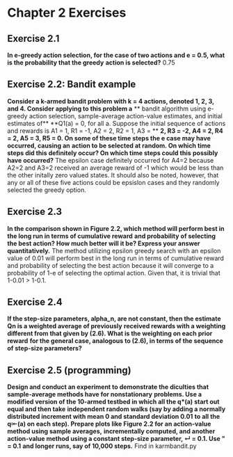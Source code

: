 # Chapter 2 Exercises
## Exercise 2.1
**In e-greedy action selection, for the case of two actions and e = 0.5, what is the probability that the greedy**
**action is selected?**
0.75

## Exercise 2.2: Bandit example
**Consider a k-armed bandit problem with k = 4 actions, denoted 1, 2, 3, and 4. Consider applying to this problem a**
** bandit algorithm using e-greedy action selection, sample-average action-value estimates, and initial estimates of**
**Q1(a) = 0, for all a. Suppose the initial sequence of actions and rewards is A1 = 1, R1 = -1, A2 = 2, R2 = 1, A3 = **
**2, R3 = -2, A4 = 2, R4 = 2, A5 = 3, R5 = 0. On some of these time steps the e case may have occurred, causing an**
**action to be selected at random. On which time steps did this definitely occur? On which time steps could this**
**possibly have occurred?**
The epsilon case definitely occurred for A4=2 because A2=2 and A3=2 received an average reward of -1 which would be less
than the other initally zero valued states. It should also be noted, however, that any or all of these five actions
could be epsislon cases and they randomly selected the greedy option.

## Exercise 2.3
**In the comparison shown in Figure 2.2, which method will perform best in the long run in terms of cumulative reward**
**and probability of selecting the best action? How much better will it be? Express your answer quantitatively.**
The method utilizing epsilon greedy search with an epsilon value of 0.01 will perform best in the long run in terms of
cumulative reward and probability of selecting the best action because it will converge to a probability of 1-e of
selecting the optimal action. Given that, it is trivial that 1-0.01 > 1-0.1.

## Exercise 2.4
**If the step-size parameters, alpha_n, are not constant, then the estimate Qn is a weighted average of previously**
**received rewards with a weighting different from that given by (2.6). What is the weighting on each prior reward**
**for the general case, analogous to (2.6), in terms of the sequence of step-size parameters?**

## Exercise 2.5 (programming)
**Design and conduct an experiment to demonstrate the diculties that sample-average methods have for nonstationary**
**problems. Use a modified version of the 10-armed testbed in which all the q\*(a) start out equal and then take**
**independent random walks (say by adding a normally distributed increment with mean 0 and standard deviation 0.01**
**to all the q⇤(a) on each step). Prepare plots like Figure 2.2 for an action-value method using sample averages,**
**incrementally computed, and another action-value method using a constant step-size parameter, ↵ = 0.1. Use " = 0.1**
**and longer runs, say of 10,000 steps.**
Find in karmbandit.py